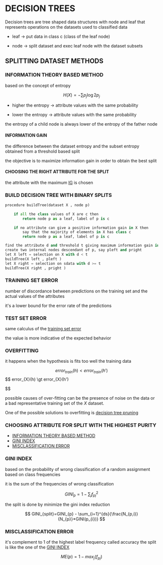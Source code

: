 # DECISION TREES

Decision trees are tree shaped data structures with node and leaf
that represents operations on the datasets used to classified data

- leaf -> put data in class c (class of the leaf node)

- node -> split dataset and exec leaf node with the dataset subsets 

## SPLITTING DATASET METHODS

### INFORMATION THEORY BASED METHOD

based on the concept of entropy

$$
H(X)= -\sum{p_{j}\log{2}{p_{j}}}
$$

- higher the entropy -> attribute values with the same probability

- lower the entropy -> attribute values with the same probability

the entropy of a child node is always lower of the entropy of the father node

#### INFORMATION GAIN 

the difference between the dataset entropy and the subset entropy obtained from a threshold based split   

the objective is to maximize information gain in order to obtain the best split

#### CHOOSING THE RIGHT ATTRIBUTE FOR THE SPLIT

the attribute with the maximum [IG](#INFORMATION%20GAIN) is chosen

### BUILD DECISION TREE WITH BINARY SPLITS

```python
procedure buildTree(dataset X , node p)
	
	if all the class values of X are c then
		return node p as a leaf, label of p is c
	
	if no attribute can give a positive information gain in X then
		say that the majority of elements in X has class c
		return node p as a leaf, label of p is c

find the attribute d and threshold t giving maximum information gain in X
create two internal nodes descendant of p, say pleft and pright
let X left = selection on X with d < t
buildTree(X left , pleft )
let X right = selection on sdata with d >= t
buildTree(X right , pright )

```

### TRAINING SET ERROR

number of discordance between predictions on the training set and the actual values of the attributes

it's a lower bound for the error rate of the predictions

### TEST SET ERROR

same calculus of the  [training set error](#TRAINING%20SET%20ERROR) 

the value is more indicative of the expected behavior 

### OVERFITTING

it happens when the hypothesis is fits too well the training data

$$
error_{train}(h) \lt error_{train}(h') 
$$
$$
error_{X}(h) \gt error_{X}(h')

$$

possible causes of over-fitting can be the presence of noise on the data or a bad representative training set of the $X$ dataset.

One of the possible solutions to overfitting is [decision tree pruning](DECISION%20TREE%20PRUNING.md)

### CHOOSING ATTRIBUTE FOR SPLIT WITH THE HIGHEST PURITY

- [INFORMATION THEORY BASED METHOD](#INFORMATION%20THEORY%20BASED%20METHOD)
- [GINI INDEX](#GINI%20INDEX)
- [MISCLASSIFICATION ERROR](#MISCLASSIFICATION%20ERROR)

### GINI INDEX

based on the probability of wrong classification of a random assignment based on class frequencies

it is the sum of the frequencies of wrong classification

$$
GINI_{p}=1- \sum_{j}{f^{2}_{pj}}
$$

the split is done by minimize the gini index reduction

$$
GINI_{split}=GINI_{p} - \sum_{i=1}^{ds}{\frac{N_{p,i}}{N_{p}}*GINI(p_{i})}
$$

### MISCLASSIFICATION ERROR


it's complement to 1  of the highest label frequency called accuracy
the split is like the one of the [GINI INDEX](#GINI%20INDEX)

$$
ME(p) = 1 - max_{j}(f_{pj})
$$

